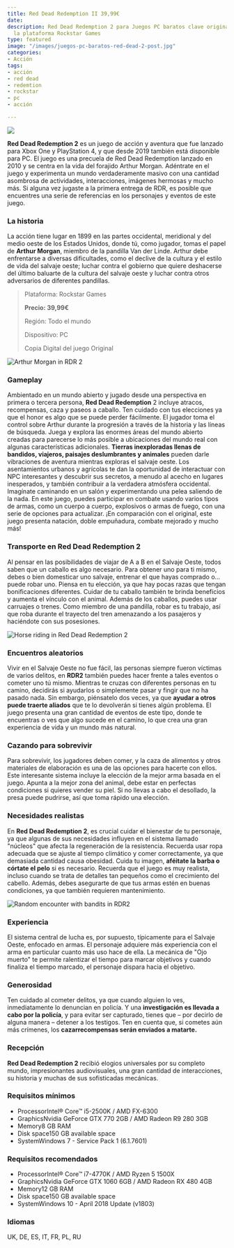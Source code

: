 ```yaml
---
title: Red Dead Redemption II 39,99€
date: 
description: Red Dead Redemption 2 para Juegos PC baratos clave original global para
  la plataforma Rockstar Games
type: featured
image: "/images/juegos-pc-baratos-red-dead-2-post.jpg"
categories:
- Acción
tags:
- acción
- red dead
- redemtion
- rockstar
- pc
- acción

---
```

![](/images/pedir-boton-1.png)

**Red Dead Redemption 2** es un juego de acción y aventura que fue lanzado para Xbox One y PlayStation 4, y que desde 2019 también está disponible para PC. El juego es una precuela de Red Dead Redemption lanzado en 2010 y se centra en la vida del forajido Arthur Morgan. Adéntrate en el juego y experimenta un mundo verdaderamente masivo con una cantidad asombrosa de actividades, interacciones, imágenes hermosas y mucho más. Si alguna vez jugaste a la primera entrega de RDR, es posible que encuentres una serie de referencias en los personajes y eventos de este juego.

### La historia

La acción tiene lugar en 1899 en las partes occidental, meridional y del medio oeste de los Estados Unidos, donde tú, como jugador, tomas el papel de **Arthur Morgan**, miembro de la pandilla Van der Linde. Arthur debe enfrentarse a diversas dificultades, como el declive de la cultura y el estilo de vida del salvaje oeste; luchar contra el gobierno que quiere deshacerse del último baluarte de la cultura del salvaje oeste y luchar contra otros adversarios de diferentes pandillas.

> Plataforma: Rockstar Games
>
> **Precio: 39,99€**
>
> Región: Todo el mundo
>
> Dispositivo: PC 
>
> Copia Digital del juego Original

![Arthur Morgan in RDR 2](https://images.g2a.com/newlayout/880x400/1x1x0/005395336790/5dc417837e696c2f7f084722)

### Gameplay

Ambientado en un mundo abierto y jugado desde una perspectiva en primera o tercera persona, **Red Dead Redemption** 2 incluye atracos, recompensas, caza y paseos a caballo. Ten cuidado con tus elecciones ya que el honor es algo que se puede perder fácilmente. El jugador toma el control sobre Arthur durante la progresión a través de la historia y las líneas de búsqueda. Juega y explora las enormes áreas del mundo abierto creadas para parecerse lo más posible a ubicaciones del mundo real con algunas características adicionales. **Tierras inexploradas llenas de bandidos, viajeros, paisajes deslumbrantes y animales** pueden darle vibraciones de aventura mientras exploras el salvaje oeste. Los asentamientos urbanos y agrícolas te dan la oportunidad de interactuar con NPC interesantes y descubrir sus secretos, a menudo al acecho en lugares inesperados, y también contribuir a la verdadera atmósfera occidental. Imagínate caminando en un salón y experimentando una pelea saliendo de la nada. En este juego, puedes participar en combate usando varios tipos de armas, como un cuerpo a cuerpo, explosivos o armas de fuego, con una serie de opciones para actualizar. ¡En comparación con el original, este juego presenta natación, doble empuñadura, combate mejorado y mucho más!

### Transporte en Red Dead Redemption 2

Al pensar en las posibilidades de viajar de A a B en el Salvaje Oeste, todos saben que un caballo es algo necesario. Para obtener uno para ti mismo, debes o bien domesticar uno salvaje, entrenar el que hayas comprado o... puede robar uno. Piensa en tu elección, ya que hay pocas razas que tengan bonificaciones diferentes. Cuidar de tu caballo también te brinda beneficios y aumenta el vínculo con el animal. Además de los caballos, puedes usar carruajes o trenes. Como miembro de una pandilla, robar es tu trabajo, así que roba durante el trayecto del tren amenazando a los pasajeros y haciéndote con sus posesiones.

![Horse riding in Red Dead Redemption 2](https://images.g2a.com/newlayout/880x400/1x1x0/3963be8b0b63/5dc4178346177c2dd4220592)

### Encuentros aleatorios

Vivir en el Salvaje Oeste no fue fácil, las personas siempre fueron víctimas de varios delitos, en **RDR2** también puedes hacer frente a tales eventos o cometer uno tú mismo. Mientras te cruzas con diferentes personas en tu camino, decidirás si ayudarlos o simplemente pasar y fingir que no ha pasado nada. Sin embargo, piénsatelo dos veces, ya que **ayudar a otros puede traerte aliados** que te lo devolverán si tienes algún problema. El juego presenta una gran cantidad de eventos de este tipo, donde te encuentras o ves que algo sucede en el camino, lo que crea una gran experiencia de vida y un mundo más natural.

### Cazando para sobrevivir

Para sobrevivir, los jugadores deben comer, y la caza de alimentos y otros materiales de elaboración es una de las opciones para hacerte con ellos. Este interesante sistema incluye la elección de la mejor arma basada en el juego. Apunta a la mejor zona del animal, debe estar en perfectas condiciones si quieres vender su piel. Si no llevas a cabo el desollado, la presa puede pudrirse, así que toma rápido una elección.

### Necesidades realistas

En **Red Dead Redemption 2**, es crucial cuidar el bienestar de tu personaje, ya que algunas de sus necesidades influyen en el sistema llamado "núcleos" que afecta la regeneración de la resistencia. Recuerda usar ropa adecuada que se ajuste al tiempo climático y comer correctamente, ya que demasiada cantidad causa obesidad. Cuida tu imagen, **aféitate la barba o córtate el pelo** si es necesario. Recuerda que el juego es muy realista, incluso cuando se trata de detalles tan pequeños como el crecimiento del cabello. Además, debes asegurarte de que tus armas estén en buenas condiciones, ya que también requieren mantenimiento.

![Random encounter with bandits in RDR2](https://images.g2a.com/newlayout/880x400/1x1x0/2a523b672efd/5dc417837e696c2f7d384572)

### Experiencia

El sistema central de lucha es, por supuesto, típicamente para el Salvaje Oeste, enfocado en armas. El personaje adquiere más experiencia con el arma en particular cuanto más uso hace de ella. La mecánica de "Ojo muerto" te permite ralentizar el tiempo para marcar objetivos y cuando finaliza el tiempo marcado, el personaje dispara hacia el objetivo.

### Generosidad

Ten cuidado al cometer delitos, ya que cuando alguien lo ves, inmediatamente lo denuncian en policía. Y una **investigación es llevada a cabo por la policía**, y para evitar ser capturado, tienes que – por decirlo de alguna manera – detener a los testigos. Ten en cuenta que, si cometes aún más crímenes, los **cazarrecompensas serán enviados a matarte.**

### Recepción

**Red Dead Redemption 2** recibió elogios universales por su completo mundo, impresionantes audiovisuales, una gran cantidad de interacciones, su historia y muchas de sus sofisticadas mecánicas.

### Requisitos mínimos

* ProcessorIntel® Core™ i5-2500K / AMD FX-6300
* GraphicsNvidia GeForce GTX 770 2GB / AMD Radeon R9 280 3GB
* Memory8 GB RAM
* Disk space150 GB available space
* SystemWindows 7 - Service Pack 1 (6.1.7601)

### Requisitos recomendados

* ProcessorIntel® Core™ i7-4770K / AMD Ryzen 5 1500X
* GraphicsNvidia GeForce GTX 1060 6GB / AMD Radeon RX 480 4GB
* Memory12 GB RAM
* Disk space150 GB available space
* SystemWindows 10 - April 2018 Update (v1803)

### Idiomas

UK, DE, ES, IT, FR, PL, RU